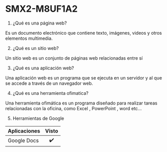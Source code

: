 # SMX2-M8UF1A2

1. ¿Qué es una página web?

Es un documento electrónico que contiene texto, imágenes, videos y otros elementos multimedia.

2. ¿Qué es un sitio web?

Un sitio web es un conjunto de páginas web relacionadas entre sí

3. ¿Qué es una aplicación web?

Una aplicación web es un programa que se ejecuta en un servidor y al que se accede a través de un navegador web. 

4. ¿Qué es una herramienta ofimatica?

Una herramienta ofimática es un programa diseñado para realizar tareas relacionadas con la oficina, como Excel , PowerPoint , word etc...

5. Herramientas de Google 

|Aplicaciones |Visto |
|-----------|:---------:|
|Google Docs |:heavy_check_mark:|
